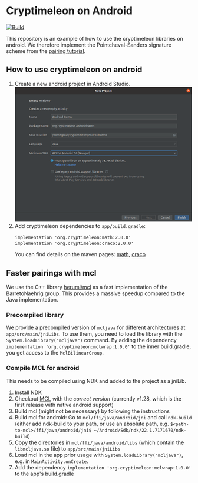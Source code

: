 # Cryptimeleon on Android

[![Build](https://github.com/cryptimeleon/android-demo/actions/workflows/workflow.yaml/badge.svg?branch=main)](https://github.com/cryptimeleon/android-demo/actions/workflows/workflow.yaml)

This repository is an example of how to use the cryptimeleon libraries on android.
We therefore implement the Pointcheval-Sanders signature scheme from the [pairing tutorial](https://cryptimeleon.github.io/getting-started/pairing-tutorial.html).

## How to use cryptimeleon on android

 1. Create a new android project in Android Studio. ![](images/app-setup.png)
 2. Add cryptimeleon dependencies to `app/build.gradle`:
      ```
      implementation 'org.cryptimeleon:math:2.0.0'
      implementation 'org.cryptimeleon:craco:2.0.0'
      ```
    You can find details on the maven pages: [math](https://search.maven.org/artifact/org.cryptimeleon/math/2.0.0/jar), [craco](https://search.maven.org/artifact/org.cryptimeleon/craco/2.0.0/jar)

## Faster pairings with mcl

We use the C++ library [herumi/mcl](https://github.com/herumi/mcl) as a fast implementation of the BarretoNaehrig group.
This provides a massive speedup compared to the Java implementation.

### Precompiled library

We provide a precompiled version of `mcljava` for different architectures at `app/src/main/jniLibs`.
To use them, you need to load the library with the `System.loadLibrary("mcljava")` command.
By adding the dependency `implementation 'org.cryptimeleon:mclwrap:1.0.0'` to the inner build.gradle, you get access to the `MclBilinearGroup`.

### Compile MCL for android

This needs to be compiled using NDK and added to the project as a jniLib.

 1. Install [NDK](https://developer.android.com/studio/projects/install-ndk)
 2. Checkout [MCL](https://github.com/herumi/mcl) with the *correct version* (currently v1.28, which is the first release with native android support)
 3. Build mcl (might not be necessary) by following the instructions
 4. Build mcl for android: Go to `mcl/ffi/java/android/jni` and call `ndk-build` (either add ndk-build to your path, or use an absolute path, e.g. `$<path-to-mcl>/ffi/java/android/jni$ ~/Android/Sdk/ndk/22.1.7171670/ndk-build`)
 5. Copy the directories in `mcl/ffi/java/android/libs` (which contain the `libmcljava.so` file) to `app/src/main/jniLibs`
 6. Load mcl in the app prior usage with `System.loadLibrary("mcljava")`, e.g. in `MainActivity.onCreate`.
 7. Add the dependency `implementation 'org.cryptimeleon:mclwrap:1.0.0'` to the app's build.gradle